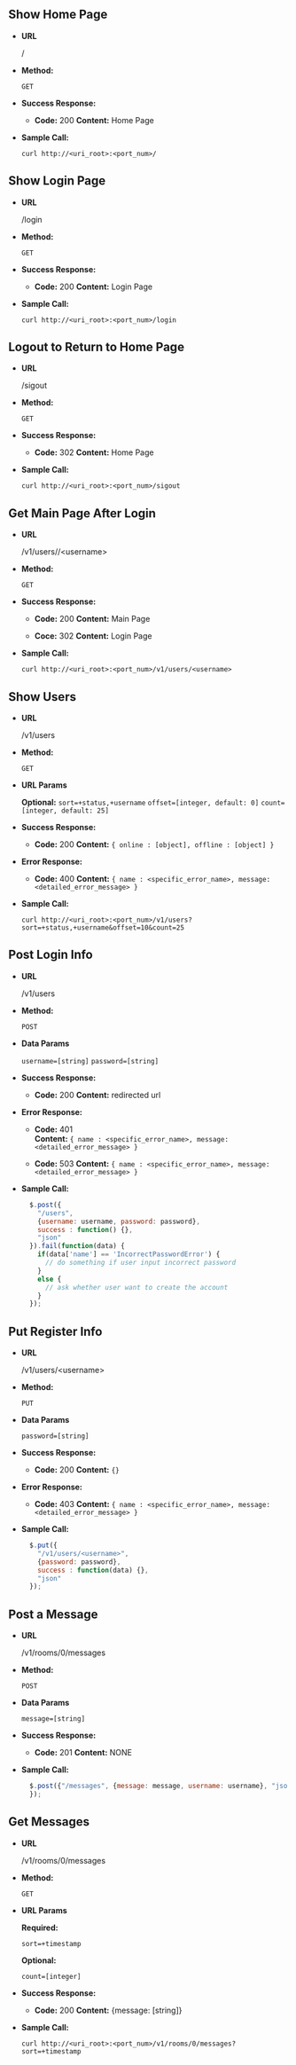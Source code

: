 **Show Home Page**
----

* **URL**

  /

* **Method:**
  
  `GET` 
  
* **Success Response:**

  * **Code:** 200
    **Content:** Home Page
 
* **Sample Call:**

  ```curl http://<uri_root>:<port_num>/```



**Show Login Page**
----

* **URL**

  /login

* **Method:**
  
  `GET` 
  
* **Success Response:**

  * **Code:** 200
    **Content:** Login Page
 
* **Sample Call:**

  ```curl http://<uri_root>:<port_num>/login```



**Logout to Return to Home Page**
----

* **URL**

  /sigout

* **Method:**
  
  `GET` 
  
* **Success Response:**

  * **Code:** 302
    **Content:** Home Page
 
* **Sample Call:**

  ```curl http://<uri_root>:<port_num>/sigout```


**Get Main Page After Login**
----

* **URL**

  /v1/users//&lt;username&gt;

* **Method:**
  
  `GET` 
  
* **Success Response:**

  * **Code:** 200
    **Content:** Main Page

  * **Coce:** 302
    **Content:** Login Page
 
* **Sample Call:**

  ```curl http://<uri_root>:<port_num>/v1/users/<username>```


**Show Users**
----

* **URL**

  /v1/users

* **Method:**

  `GET`

* **URL Params** 

  **Optional:**
  `sort=+status,+username`
  `offset=[integer, default: 0]`
  `count=[integer, default: 25]`

* **Success Response:**

  * **Code:** 200
    **Content:** `{ online : [object], offline : [object] }`

* **Error Response:**

  * **Code:** 400
    **Content:** `{ name : <specific_error_name>, message: <detailed_error_message> }` 
 

* **Sample Call:**

  `curl http://<uri_root>:<port_num>/v1/users?sort=+status,+username&offset=10&count=25`


**Post Login Info**
----
* **URL**

  /v1/users

* **Method:**
  
  `POST`

* **Data Params**

  `username=[string]` 
  `password=[string]`

* **Success Response:**

  * **Code:** 200
    **Content:** redirected url
 
* **Error Response:**

  * **Code:** 401  
    **Content:** `{ name : <specific_error_name>, message: <detailed_error_message> }` 

  * **Code:** 503
    **Content:** `{ name : <specific_error_name>, message: <detailed_error_message> }`

* **Sample Call:**
  
  ```javascript
    $.post({
      "/users",
      {username: username, password: password},
      success : function() {},
      "json"
    }).fail(function(data) {
      if(data['name'] == 'IncorrectPasswordError') {
        // do something if user input incorrect password
      }
      else {
        // ask whether user want to create the account
      }
    });
  ```
  
**Put Register Info**
----
* **URL**

  /v1/users/&lt;username&gt;

* **Method:**

  `PUT`

* **Data Params**

  `password=[string]`

* **Success Response:**

  * **Code:** 200
    **Content:** `{}`

* **Error Response:**

  * **Code:** 403
    **Content:** `{ name : <specific_error_name>, message: <detailed_error_message> }` 

* **Sample Call:**

  ```javascript
    $.put({
      "/v1/users/<username>",
      {password: password},
      success : function(data) {},
      "json"
    });
  ```


**Post a Message**
----

* **URL**

  /v1/rooms/0/messages

* **Method:**

  `POST`

* **Data Params**

  `message=[string]`

* **Success Response:**

  * **Code:** 201
    **Content:** NONE

* **Sample Call:**

  ```javascript
    $.post({"/messages", {message: message, username: username}, "json"
    });
  ```

**Get Messages**
----

* **URL**

  /v1/rooms/0/messages

* **Method:**

  `GET`

* **URL Params**

  **Required:**

  `sort=+timestamp`

  **Optional:**

  `count=[integer]`

* **Success Response:**

  * **Code:** 200
    **Content:** {message: [string]}

* **Sample Call:**

  `curl http://<uri_root>:<port_num>/v1/rooms/0/messages?sort=+timestamp`
